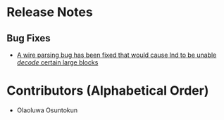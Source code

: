# Release Notes

## Bug Fixes

* [A wire parsing bug has been fixed that would cause lnd to be unable _decode_
  certain large blocks](https://github.com/lightningnetwork/lnd/pull/7004)

# Contributors (Alphabetical Order)

* Olaoluwa Osuntokun
